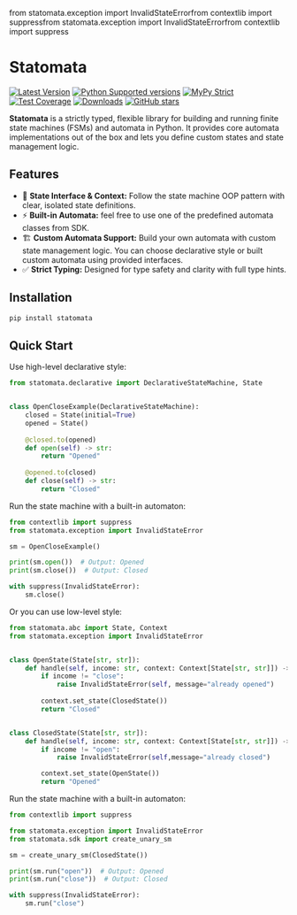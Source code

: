 from statomata.exception import InvalidStateErrorfrom contextlib import suppressfrom statomata.exception import InvalidStateErrorfrom contextlib import suppress

# Statomata

[![Latest Version](https://img.shields.io/pypi/v/statomata.svg)](https://pypi.python.org/pypi/statomata)
[![Python Supported versions](https://img.shields.io/pypi/pyversions/statomata.svg)](https://pypi.python.org/pypi/statomata)
[![MyPy Strict](https://img.shields.io/badge/mypy-strict-blue)](https://mypy.readthedocs.io/en/stable/getting_started.html#strict-mode-and-configuration)
[![Test Coverage](https://codecov.io/gh/zerlok/statomata/branch/main/graph/badge.svg)](https://codecov.io/gh/zerlok/statomata)
[![Downloads](https://img.shields.io/pypi/dm/statomata.svg)](https://pypistats.org/packages/statomata)
[![GitHub stars](https://img.shields.io/github/stars/zerlok/statomata)](https://github.com/zerlok/statomata/stargazers)

**Statomata** is a strictly typed, flexible library for building and running finite state machines (FSMs) and automata
in Python. It provides core automata implementations out of the box and lets you define custom states and state
management logic.

## Features

- 🧠 **State Interface & Context:** Follow the state machine OOP pattern with clear, isolated state definitions.
- ⚡ **Built-in Automata:** feel free to use one of the predefined automata classes from SDK.
- 🏗 **Custom Automata Support:** Build your own automata with custom state management logic. You can choose declarative
  style or built custom automata using provided interfaces.
- ✅ **Strict Typing:** Designed for type safety and clarity with full type hints.

## Installation

```bash
pip install statomata
```

## Quick Start

Use high-level declarative style:

```python
from statomata.declarative import DeclarativeStateMachine, State


class OpenCloseExample(DeclarativeStateMachine):
    closed = State(initial=True)
    opened = State()
    
    @closed.to(opened)
    def open(self) -> str:
        return "Opened"
    
    @opened.to(closed)
    def close(self) -> str:
        return "Closed"
```

Run the state machine with a built-in automaton:

```python
from contextlib import suppress
from statomata.exception import InvalidStateError

sm = OpenCloseExample()

print(sm.open())  # Output: Opened
print(sm.close())  # Output: Closed

with suppress(InvalidStateError):
    sm.close()
```

Or you can use low-level style:

```python
from statomata.abc import State, Context
from statomata.exception import InvalidStateError


class OpenState(State[str, str]):
    def handle(self, income: str, context: Context[State[str, str]]) -> str:
        if income != "close":
            raise InvalidStateError(self, message="already opened")
        
        context.set_state(ClosedState())
        return "Closed"


class ClosedState(State[str, str]):
    def handle(self, income: str, context: Context[State[str, str]]) -> str:
        if income != "open":
            raise InvalidStateError(self,message="already closed")

        context.set_state(OpenState())
        return "Opened"
```

Run the state machine with a built-in automaton:

```python
from contextlib import suppress

from statomata.exception import InvalidStateError
from statomata.sdk import create_unary_sm

sm = create_unary_sm(ClosedState())

print(sm.run("open"))  # Output: Opened
print(sm.run("close"))  # Output: Closed

with suppress(InvalidStateError):
    sm.run("close")
```
